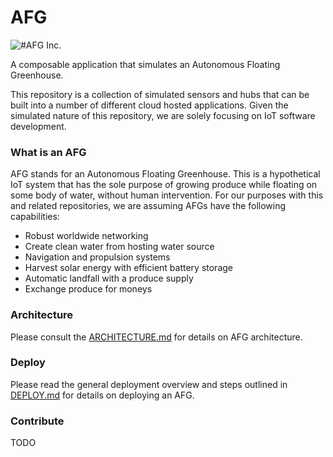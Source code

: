 # AFG

![#AFG Inc.](https://docs.google.com/drawings/d/1gc0uAhbrJFXKDW2oLda-CehtOaTjjP0JjzcRlfQRsqQ/pub?w=1439&h=552)

A composable application that simulates an Autonomous Floating Greenhouse.

This repository is a collection of simulated sensors and hubs that can be
built into a number of different cloud hosted applications. Given the simulated
nature of this repository, we are solely focusing on IoT software development.

### What is an AFG

AFG stands for an Autonomous Floating Greenhouse. This is a hypothetical IoT
system that has the sole purpose of growing produce while floating on some body
of water, without human intervention. For our purposes with this and related
repositories, we are assuming AFGs have the following capabilities:

- Robust worldwide networking
- Create clean water from hosting water source
- Navigation and propulsion systems
- Harvest solar energy with efficient battery storage
- Automatic landfall with a produce supply
- Exchange produce for moneys

### Architecture

Please consult the [ARCHITECTURE.md](./ARCHITECTURE.md) for details on AFG
architecture.

### Deploy

Please read the general deployment overview and steps outlined in
[DEPLOY.md](./DEPLOY.md) for details on deploying an AFG.

### Contribute

TODO
